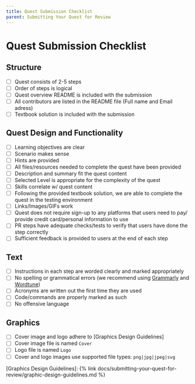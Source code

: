 ```yaml
---
title: Quest Submission Checklist
parent: Submitting Your Quest for Review
---
```


# Quest Submission Checklist

## Structure

- [ ]  Quest consists of 2-5 steps
- [ ]  Order of steps is logical
- [ ]  Quest overview README is included with the submission
- [ ]  All contributors are listed in the README file (Full name and Email adress)
- [ ]  Textbook solution is included with the submission

## Quest Design and Functionality

- [ ]  Learning objectives are clear
- [ ]  Scenario makes sense
- [ ]  Hints are provided
- [ ]  All files/resources needed to complete the quest have been provided
- [ ]  Description and summary fit the quest content
- [ ]  Selected Level is appropriate for the complexity of the quest
- [ ]  Skills correlate w/ quest content
- [ ]  Following the provided textbook solution, we are able to complete the quest in the testing environment
- [ ]  Links/Images/GIFs work
- [ ]  Quest does not require sign-up to any platforms that users need to pay/ provide credit card/personal information to use
- [ ]  PR steps have adequate checks/tests to verify that users have done the step correctly
- [ ]  Sufficient feedback is provided to users at the end of each step

## Text

- [ ]  Instructions in each step are worded clearly and marked appropriately
- [ ]  No spelling or grammatical errors (we recommend using [Grammarly] and [Wordtune])
- [ ]  Acronyms are written out the first time they are used
- [ ]  Code/commands are properly marked as such
- [ ]  No offensive language

## Graphics

- [ ]  Cover image and logo adhere to [Graphics Design Guidelines]
- [ ]  Cover image file is named `Cover`
- [ ]  Logo file is named `Logo`
- [ ]  Cover and logo images use supported file types: `png|jpg|jpeg|svg`

[Grammarly]: http://www.grammarly.com
[Wordtune]: http://www.wordtune.com
[Graphics Design Guidelines]: {% link docs/submitting-your-quest-for-review/graphic-design-guidelines.md %}